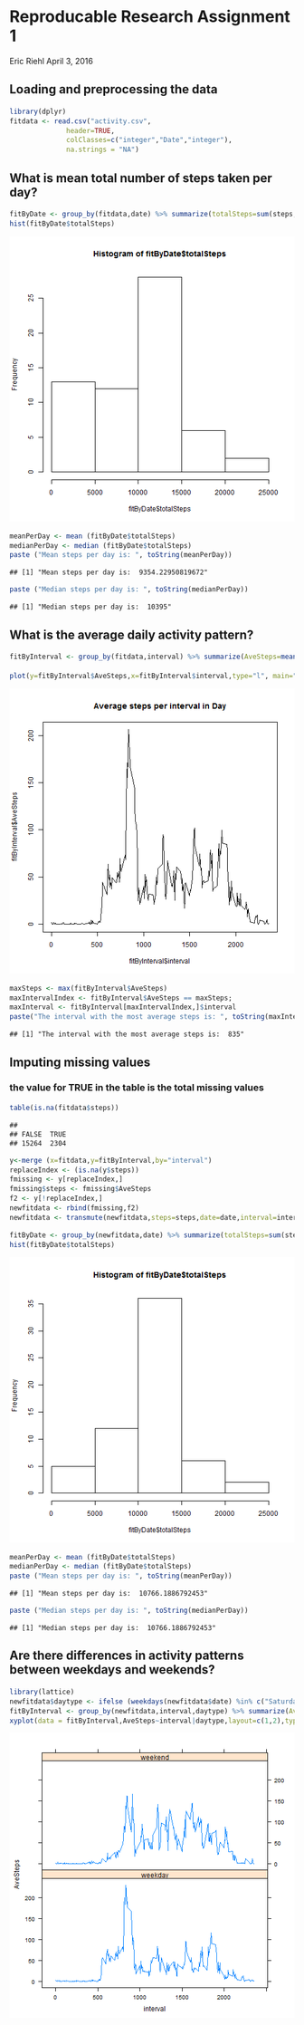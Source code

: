 # Reproducable Research Assignment 1
Eric Riehl
April 3, 2016

## Loading and preprocessing the data

```r
library(dplyr)
fitdata <- read.csv("activity.csv", 
              header=TRUE, 
              colClasses=c("integer","Date","integer"), 
              na.strings = "NA")
```

## What is mean total number of steps taken per day?


```r
fitByDate <- group_by(fitdata,date) %>% summarize(totalSteps=sum(steps,na.rm=TRUE))
hist(fitByDate$totalSteps)
```

![plot of chunk unnamed-chunk-2](figure/unnamed-chunk-2-1.png)

```r
meanPerDay <- mean (fitByDate$totalSteps)
medianPerDay <- median (fitByDate$totalSteps)
paste ("Mean steps per day is: ", toString(meanPerDay))
```

```
## [1] "Mean steps per day is:  9354.22950819672"
```

```r
paste ("Median steps per day is: ", toString(medianPerDay))
```

```
## [1] "Median steps per day is:  10395"
```


## What is the average daily activity pattern?


```r
fitByInterval <- group_by(fitdata,interval) %>% summarize(AveSteps=mean(steps, na.rm=TRUE))

plot(y=fitByInterval$AveSteps,x=fitByInterval$interval,type="l", main="Average steps per interval in Day")
```

![plot of chunk unnamed-chunk-3](figure/unnamed-chunk-3-1.png)

```r
maxSteps <- max(fitByInterval$AveSteps)
maxIntervalIndex <- fitByInterval$AveSteps == maxSteps;
maxInterval <- fitByInterval[maxIntervalIndex,]$interval
paste("The interval with the most average steps is: ", toString(maxInterval))
```

```
## [1] "The interval with the most average steps is:  835"
```

## Imputing missing values

### the value for TRUE in the table is the total missing values

```r
table(is.na(fitdata$steps))
```

```
## 
## FALSE  TRUE 
## 15264  2304
```


```r
y<-merge (x=fitdata,y=fitByInterval,by="interval")
replaceIndex <- (is.na(y$steps))
fmissing <- y[replaceIndex,]
fmissing$steps <- fmissing$AveSteps
f2 <- y[!replaceIndex,]
newfitdata <- rbind(fmissing,f2)
newfitdata <- transmute(newfitdata,steps=steps,date=date,interval=interval) %>% arrange(date,interval)
```



```r
fitByDate <- group_by(newfitdata,date) %>% summarize(totalSteps=sum(steps,na.rm=TRUE))
hist(fitByDate$totalSteps)
```

![plot of chunk unnamed-chunk-6](figure/unnamed-chunk-6-1.png)

```r
meanPerDay <- mean (fitByDate$totalSteps)
medianPerDay <- median (fitByDate$totalSteps)
paste ("Mean steps per day is: ", toString(meanPerDay))
```

```
## [1] "Mean steps per day is:  10766.1886792453"
```

```r
paste ("Median steps per day is: ", toString(medianPerDay))
```

```
## [1] "Median steps per day is:  10766.1886792453"
```
## Are there differences in activity patterns between weekdays and weekends?


```r
library(lattice)
newfitdata$daytype <- ifelse (weekdays(newfitdata$date) %in% c("Saturday","Sunday"),"weekend","weekday")
fitByInterval <- group_by(newfitdata,interval,daytype) %>% summarize(AveSteps=mean(steps, na.rm=TRUE))
xyplot(data = fitByInterval,AveSteps~interval|daytype,layout=c(1,2),type="l")
```

![plot of chunk unnamed-chunk-7](figure/unnamed-chunk-7-1.png)
